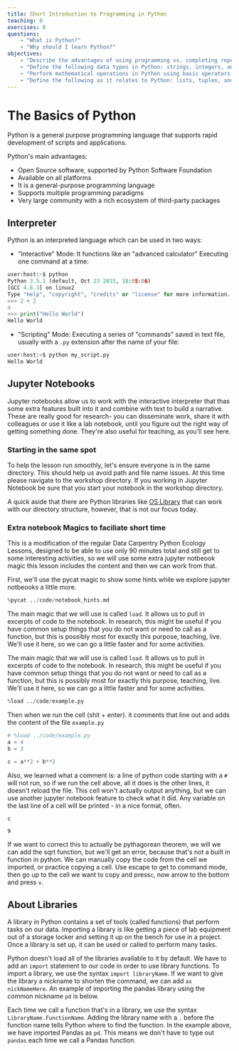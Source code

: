 ```yaml
---
title: Short Introduction to Programming in Python
teaching: 0
exercises: 0
questions:
    - "What is Python?"
    - "Why should I learn Python?"
objectives:
    - "Describe the advantages of using programming vs. completing repetitive tasks by hand."
    - "Define the following data types in Python: strings, integers, and floats."
    - "Perform mathematical operations in Python using basic operators."
    - "Define the following as it relates to Python: lists, tuples, and dictionaries."
---
```


# The Basics of Python

Python is a general purpose programming language that supports rapid development
of scripts and applications.

Python's main advantages:

* Open Source software, supported by Python Software Foundation
* Available on all platforms
* It is a general-purpose programming language
* Supports multiple programming paradigms
* Very large community with a rich ecosystem of third-party packages

## Interpreter

Python is an interpreted language which can be used in two ways:

* "Interactive" Mode: It functions like an "advanced calculator" Executing
  one command at a time:

```python
user:host:~$ python
Python 3.5.1 (default, Oct 23 2015, 18:05:06)
[GCC 4.8.3] on linux2
Type "help", "copyright", "credits" or "license" for more information.
>>> 2 + 2
4
>>> print("Hello World")
Hello World
```

* "Scripting" Mode: Executing a series of "commands" saved in text file,
  usually with a `.py` extension after the name of your file:

```bash
user:host:~$ python my_script.py
Hello World
```

## Jupyter Notebooks

Jupyter notebooks allow us to work with the interactive interpreter that thas some extra features built into it and combine with text to build a narrative.  These are really good for research- you can disseminate work, share it with colleagues or use it like a lab notebook, until you figure out the right way of getting something done.  They're also useful for teaching, as you'll see here.

### Starting in the same spot

To help the lesson run smoothly, let's ensure everyone is in the same directory.
This should help us avoid path and file name issues. At this time please
navigate to the workshop directory. If you working in Jupyter Notebook be sure
that you start your notebook in the workshop directory.

A quick aside that there are Python libraries like [OS
Library](https://docs.python.org/3/library/os.html) that can work with our
directory structure, however, that is not our focus today.



### Extra notebook Magics to faciliate short time
This is a modification of the regular Data Carpentry Python Ecology Lessons,
designed to be able to use only 90 minutes total and still get to some interesting
activities, so we will use some extra jupyter notbeook magic this lesson includes
the content and then we can work from that.

First, we'll use the pycat magic to show some hints while we explore jupyter notbeooks a little more.

```python
%pycat ../code/notebook_hints.md
```

The main magic that we will use is called `load`. It allows us to pull in excerpts
of code to the notebook.  In research, this might be useful if you have common
setup things that you do not want or need to call as a function, but this is
possibly most for exactly this purpose, teaching, live. We'll use it here, so we
can go a little faster and for some activities.


The main magic that we will use is called `load`. It allows us to pull in excerpts
of code to the notebook.  In research, this might be useful if you have common
setup things that you do not want or need to call as a function, but this is
possibly most for exactly this purpose, teaching, live. We'll use it here, so we
can go a little faster and for some activities.

```python
%load ../code/example.py
```

Then when we run the cell (shit + enter). it comments that line out and adds the
content of the file `example.py`

```python
# %load ../code/example.py
a = 4
b = 3

c = a**2 + b**2
```

Also, we learned what a comment is: a line of python code starting with a `#`
will not run, so if we run the cell above, all it does is the other lines, it doesn't
reload the file.  This cell won't actually output anything, but we can use another
jupyter notebook feature to check what it did. Any variable on the last line of
a cell will be printed - in a nice format, often.

```python
c
```

```
9
```

If we want to correct this to actually be pythagorean theorem, we will we can add
the sqrt function, but we'll get an error, because that's not a built in function
in python.
We can manually copy the code from the cell we imported, or practice
copying a cell. Use escape to get to command mode, then go up to the cell we want
to copy and press`c`, now arrow to the bottom and press `v`.


## About Libraries
A library in Python contains a set of tools (called functions) that perform
tasks on our data. Importing a library is like getting a piece of lab equipment
out of a storage locker and setting it up on the bench for use in a project.
Once a library is set up, it can be used or called to perform many tasks.



Python doesn't load all of the libraries available to it by default. We have to
add an `import` statement to our code in order to use library functions. To import
a library, we use the syntax `import libraryName`. If we want to give the
library a nickname to shorten the command, we can add `as nickNameHere`.  An
example of importing the pandas library using the common nickname `pd` is below.

Each time we call a function that's in a library, we use the syntax
`LibraryName.FunctionName`. Adding the library name with a `.` before the
function name tells Python where to find the function. In the example above, we
have imported Pandas as `pd`. This means we don't have to type out `pandas` each
time we call a Pandas function.
